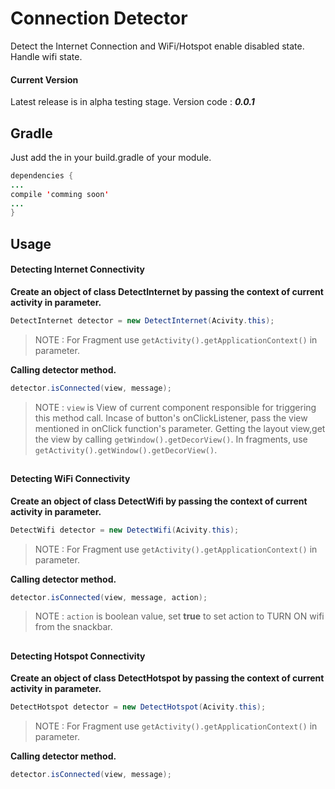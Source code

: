 # Connection Detector

Detect the Internet Connection and WiFi/Hotspot enable disabled state. Handle wifi state.

#### Current Version
Latest release is in alpha testing stage. Version code : _**0.0.1**_

## Gradle
Just add the <dependency link comming soon> in your build.gradle of your module.
```java
dependencies {
...
compile 'comming soon'
...
}
```
## Usage
 
#### Detecting Internet Connectivity

**Create an object of class DetectInternet by passing the context of current activity in parameter.**

```java
DetectInternet detector = new DetectInternet(Acivity.this);
```

> NOTE : For Fragment use ```getActivity().getApplicationContext()``` in parameter.


**Calling detector method.**

```java
detector.isConnected(view, message);
```

> NOTE : ```view``` is View of current component responsible for triggering this method call. Incase of button's onClickListener, pass the view mentioned in onClick function's parameter. Getting the layout view,get the view by calling ```getWindow().getDecorView()```. In fragments, use ```getActivity().getWindow().getDecorView()```.
##
##

#### Detecting WiFi Connectivity

**Create an object of class DetectWifi by passing the context of current activity in parameter.**

```java
DetectWifi detector = new DetectWifi(Acivity.this);
```

> NOTE : For Fragment use ```getActivity().getApplicationContext()``` in parameter.


**Calling detector method.**

```java
detector.isConnected(view, message, action);
```

> NOTE : ```action``` is boolean value, set **true** to set action to TURN ON wifi from the snackbar.
##
##
#### Detecting Hotspot Connectivity

**Create an object of class DetectHotspot by passing the context of current activity in parameter.**

```java
DetectHotspot detector = new DetectHotspot(Acivity.this);
```

> NOTE : For Fragment use ```getActivity().getApplicationContext()``` in parameter.


**Calling detector method.**

```java
detector.isConnected(view, message);
```


